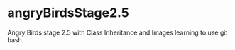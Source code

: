 # angryBirdsStage2.5
Angry Birds stage 2.5 with Class Inheritance and Images
learning to use git bash